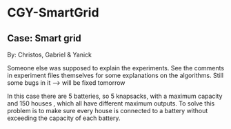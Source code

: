 # CGY-SmartGrid
## Case: Smart grid
By: Christos, Gabriel & Yanick

Someone else was supposed to explain the experiments. See the comments in experiment files themselves for some explanations on the algorithms. Still some bugs in it --> will be fixed tomorrow





In this case there are 5 batteries, so 5 knapsacks, with a maximum capacity and 150 houses
, which all have different maximum outputs. To solve this problem is to make sure every house is connected
to a battery without exceeding the capacity of each battery. 


